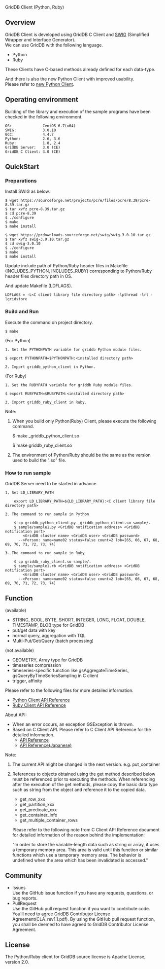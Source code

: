 GridDB Client (Python, Ruby)

## Overview

GridDB Client is developed using GridDB C Client and [SWIG](http://www.swig.org/) (Simplified Wrapper and Interface Generator).  
We can use GridDB with the following language.
 - Python
 - Ruby

These Clients have C-based methods already defined for each data-type.

And there is also the new Python Client with improved usability.  
Please refer to [new Python Client](https://github.com/griddb/python_client).

## Operating environment

Building of the library and execution of the sample programs have been checked in the following environment.

    OS:              CentOS 6.7(x64)
    SWIG:            3.0.10
    GCC:             4.4.7
    Python:          2.6, 3.6
    Ruby:            1.8, 2.4
    GridDB Server:   3.0 (CE)
    GridDB C Client: 3.0 (CE)

## QuickStart
### Preparations

Install SWIG as below.

    $ wget https://sourceforge.net/projects/pcre/files/pcre/8.39/pcre-8.39.tar.gz
    $ tar xvfz pcre-8.39.tar.gz
    $ cd pcre-8.39
    $ ./configure
    $ make
    $ make install

    $ wget https://prdownloads.sourceforge.net/swig/swig-3.0.10.tar.gz
    $ tar xvfz swig-3.0.10.tar.gz
    $ cd swig-3.0.10
    $ ./configure
    $ make
    $ make install

Update include path of Python/Ruby header files in Makefile (INCLUDES_PYTHON, INCLUDES_RUBY) corresponding to Python/Ruby header files directory path in OS.

And update Makefile (LDFLAGS).  

    LDFLAGS = -L<C client library file directory path> -lpthread -lrt -lgridstore

### Build and Run 

Execute the command on project directory.

    $ make

(For Python)

    1. Set the PYTHONPATH variable for griddb Python module files.
    
    $ export PYTHONPATH=$PYTHONPATH:<installed directory path>

    2. Import griddb_python_client in Python.

(For Ruby)

    1. Set the RUBYPATH variable for griddb Ruby module files.
    
    $ export RUBYPATH=$RUBYPATH:<installed directory path>

    2. Import griddb_ruby_client in Ruby.

Note:
1. When you build only Python(Ruby) Client, please execute the following command.

    $ make _griddb_python_client.so

    $ make griddb_ruby_client.so

2. The environment of Python/Ruby should be the same as the version used to build the ".so" file.

### How to run sample

GridDB Server need to be started in advance.

    1. Set LD_LIBRARY_PATH

        export LD_LIBRARY_PATH=${LD_LIBRARY_PATH}:<C client library file directory path>

    2. The command to run sample in Python

        $ cp griddb_python_client.py _griddb_python_client.so sample/.  
        $ sample/sample1.py <GridDB notification address> <GridDB notification port>
            <GridDB cluster name> <GridDB user> <GridDB password>
          -->Person: name=name02 status=false count=2 lob=[65, 66, 67, 68, 69, 70, 71, 72, 73, 74]

    3. The command to run sample in Ruby

        $ cp griddb_ruby_client.so sample/.  
        $ sample/sample1.rb <GridDB notification address> <GridDB notification port>
            <GridDB cluster name> <GridDB user> <GridDB password>
          -->Person: name=name02 status=false count=2 lob=[65, 66, 67, 68, 69, 70, 71, 72, 73, 74]

## Function

(available)
- STRING, BOOL, BYTE, SHORT, INTEGER, LONG, FLOAT, DOUBLE, TIMESTAMP, BLOB type for GridDB
- put/get data with key
- normal query, aggregation with TQL
- Multi-Put/Get/Query (batch processing)

(not available)
- GEOMETRY, Array type for GridDB
- timeseries compression
- timeseries-specific function like gsAggregateTimeSeries, gsQueryByTimeSeriesSampling in C client
- trigger, affinity

Please refer to the following files for more detailed information.  
- [Python Client API Reference](https://griddb.github.io/griddb_client/PythonAPIReference.htm)
- [Ruby Client API Reference](https://griddb.github.io/griddb_client/RubyAPIReference.htm)

About API:
- When an error occurs, an exception GSException is thrown.
- Based on C Client API. Please refer to C Client API Reference for the detailed information.
  * [API Reference](https://griddb.github.io/griddb_nosql/manual/GridDB_API_Reference.html)
  * [API Reference(Japanese)](https://griddb.github.io/griddb_nosql/manual/GridDB_API_Reference_ja.html)

Note:
1. The current API might be changed in the next version. e.g. put_container
2. References to objects obtained using the get method described below must be referenced prior to executing the methods. When referencing after the execution of the get methods, please copy the basic data type such as string from the object and reference it to the copied data.
    - get_row_xxx
    - get_partition_xxx
    - get_predicate_xxx
    - get_container_info
    - get_multiple_container_rows

   Please refer to the following note from C Client API Reference document for detailed information of the reason behind the implementation:

    "In order to store the variable-length data such as string or array, it uses a temporary memory area.
    This area is valid until this function or similar functions which use a temporary memory area.
    The behavior is undefined when the area which has been invalidated is accessed."

## Community

  * Issues  
    Use the GitHub issue function if you have any requests, questions, or bug reports. 
  * PullRequest  
    Use the GitHub pull request function if you want to contribute code.
    You'll need to agree GridDB Contributor License Agreement(CLA_rev1.1.pdf).
    By using the GitHub pull request function, you shall be deemed to have agreed to GridDB Contributor License Agreement.

## License
  
  The Python/Ruby client for GridDB source license is Apache License, version 2.0.
